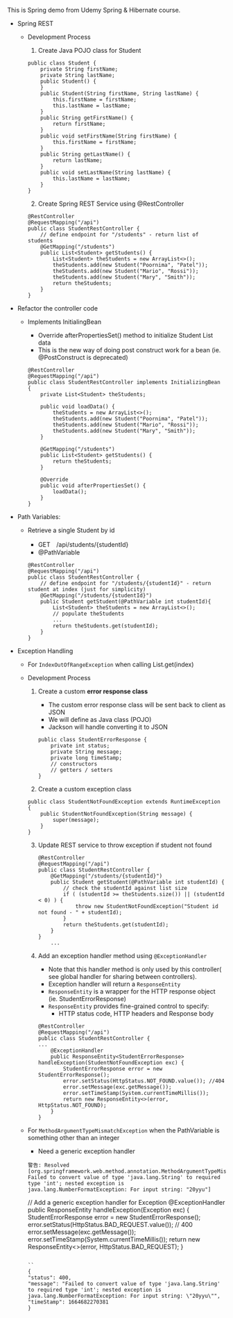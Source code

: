 This is Spring demo from Udemy Spring & Hibernate course.   
- Spring REST
    - Development Process
        1. Create Java POJO class for Student

        ```
        public class Student {
            private String firstName;
            private String lastName;
            public Student() {
            }
            public Student(String firstName, String lastName) {
                this.firstName = firstName;
                this.lastName = lastName;
            }
            public String getFirstName() {
                return firstName;
            }
            public void setFirstName(String firstName) {
                this.firstName = firstName;
            }
            public String getLastName() {
                return lastName;
            }
            public void setLastName(String lastName) {
                this.lastName = lastName;
            }
        }
        ```

        2. Create Spring REST Service using @RestController 
        ```
        @RestController
        @RequestMapping("/api")
        public class StudentRestController {
            // define endpoint for "/students" - return list of students
            @GetMapping("/students")
            public List<Student> getStudents() {
                List<Student> theStudents = new ArrayList<>();
                theStudents.add(new Student("Poornima", "Patel"));
                theStudents.add(new Student("Mario", "Rossi"));
                theStudents.add(new Student("Mary", "Smith"));
                return theStudents;
            }
        }
        ```

- Refactor the controller code
    - Implements InitialingBean
        - Override afterPropertiesSet() method to initialize Student List data
        - This is the new way of doing post construct work for a bean (ie. @PostConstruct is deprecated)

        ```
        @RestController
        @RequestMapping("/api")
        public class StudentRestController implements InitializingBean {
            private List<Student> theStudents;

            public void loadData() {
                theStudents = new ArrayList<>();
                theStudents.add(new Student("Poornima", "Patel"));
                theStudents.add(new Student("Mario", "Rossi"));
                theStudents.add(new Student("Mary", "Smith"));
            }

            @GetMapping("/students")
            public List<Student> getStudents() {
                return theStudents;
            }

            @Override
            public void afterPropertiesSet() {
                loadData();
            }
        }
        ```

- Path Variables:
    - Retrieve a single Student by id
        - GET　/api/students/{studentId}
        - @PathVariable

        ```
        @RestController
        @RequestMapping("/api")
        public class StudentRestController {
            // define endpoint for "/students/{studentId}" - return student at index (just for simplicity)
            @GetMapping("/students/{studentId}")
            public Student getStudent(@PathVariable int studentId){
                List<Student> theStudents = new ArrayList<>();
                // populate theStudents
                ...
                return theStudents.get(studentId);
            }
        }
        ```

- Exception Handling
    - For `IndexOutOfRangeException` when calling List.get(index) 
    - Development Process
        1. Create a custom **error response class**
            - The custom error response class will be sent back to client as JSON
            - We will define as Java class (POJO)
            - Jackson will handle converting it to JSON

            ```
            public class StudentErrorResponse {
                private int status;
                private String message;
                private long timeStamp;
                // constructors
                // getters / setters
            }
            ```

        2. Create a custom exception class

        ```
        public class StudentNotFoundException extends RuntimeException {
            public StudentNotFoundException(String message) {
                super(message);
            }
        }
        ```

        3. Update REST service to throw exception if student not found

            ```
            @RestController
            @RequestMapping("/api")
            public class StudentRestController {
                @GetMapping("/students/{studentId}")
                public Student getStudent(@PathVariable int studentId) {
                    // check the studentId against list size
                    if ( (studentId >= theStudents.size()) || (studentId < 0) ) {
                        throw new StudentNotFoundException("Student id not found - " + studentId);
                    }
                    return theStudents.get(studentId);
                }
            }
                ...
            ```

        4. Add an exception handler method using `@ExceptionHandler`
            - Note that this handler method is only used by this controller( see global handler for sharing between controllers).
            - Exception handler will return a `ResponseEntity`
            - `ResponseEntity` is a wrapper for the HTTP response object (ie. StudentErrorResponse)
            - `ResponseEntity` provides fine-grained control to specify:
                - HTTP status code, HTTP headers and Response body
            
            ```
            @RestController
            @RequestMapping("/api")
            public class StudentRestController {
            ...
                @ExceptionHandler
                public ResponseEntity<StudentErrorResponse> handleException(StudentNotFoundException exc) {
                    StudentErrorResponse error = new StudentErrorResponse();
                    error.setStatus(HttpStatus.NOT_FOUND.value()); //404
                    error.setMessage(exc.getMessage());
                    error.setTimeStamp(System.currentTimeMillis());
                    return new ResponseEntity<>(error, HttpStatus.NOT_FOUND);
                }
            }
            ```
    - For `MethodArgumentTypeMismatchException` when the PathVariable is something other than an integer
        - Need a generic exception handler

        ```
        警告: Resolved [org.springframework.web.method.annotation.MethodArgumentTypeMismatchException: Failed to convert value of type 'java.lang.String' to required type 'int'; nested exception is java.lang.NumberFormatException: For input string: "20yyu"]

        ```
        // Add a generic exception handler for Exception
        @ExceptionHandler
        public ResponseEntity<StudentErrorResponse> handleException(Exception exc) {
            StudentErrorResponse error = new StudentErrorResponse();
            error.setStatus(HttpStatus.BAD_REQUEST.value()); // 400
            error.setMessage(exc.getMessage());
            error.setTimeStamp(System.currentTimeMillis());
            return new ResponseEntity<>(error, HttpStatus.BAD_REQUEST);
        }
        ```

        ``
        {
        "status": 400,
        "message": "Failed to convert value of type 'java.lang.String' to required type 'int'; nested exception is java.lang.NumberFormatException: For input string: \"20yyu\"",
        "timeStamp": 1664682270381
        }
        ```
